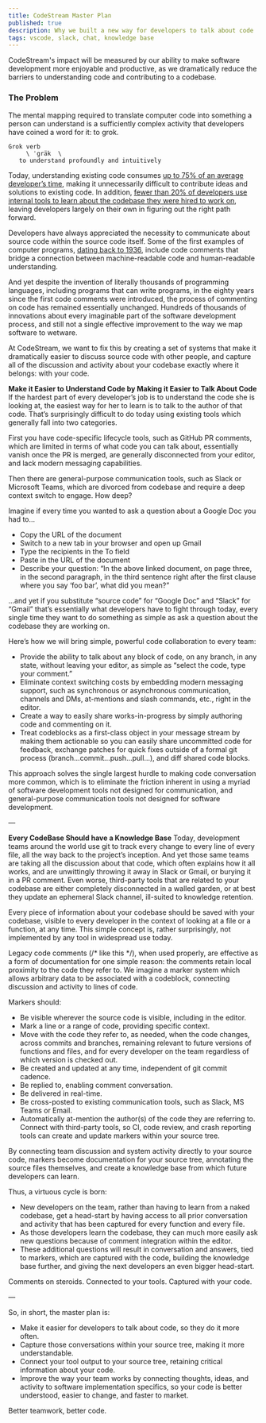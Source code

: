 ```yaml
---
title: CodeStream Master Plan
published: true
description: Why we built a new way for developers to talk about code
tags: vscode, slack, chat, knowledge base
---
```


CodeStream's impact will be measured by our ability to make software development more enjoyable and productive, as we dramatically reduce the barriers to understanding code and contributing to a codebase.

### The Problem
The mental mapping required to translate computer code into something a person can understand is a sufficiently complex activity that developers have coined a word for it: to grok.

    Grok verb
    	 \ ˈgräk  \
	   to understand profoundly and intuitively

Today, understanding existing code consumes [up to 75% of an average developer’s time](https://www.quora.com/It-is-true-that-developers-spend-most-of-their-time-reading-code-than-writing-code), making it unnecessarily difficult to contribute ideas and solutions to existing code. In addition, [fewer than 20% of developers use internal tools to learn about the codebase they were hired to work on](https://insights.stackoverflow.com/survey/2018/#developer-profile-ways-developers-learn-on-their-own), leaving developers largely on their own in figuring out the right path forward.

Developers have always appreciated the necessity to communicate about source code within the source code itself. Some of the first examples of computer programs, [dating back to 1936](https://ricardodsanchez.com/2015/08/31/programming-a-short-history-of-computer-languages/), include code comments that bridge a connection between machine-readable code and human-readable understanding.

And yet despite the invention of literally thousands of programming languages, including programs that can write programs, in the eighty years since the first code comments were introduced, the process of commenting on code has remained essentially unchanged. Hundreds of thousands of innovations about every imaginable part of the software development process, and still not a single effective improvement to the way we map software to wetware.

At CodeStream, we want to fix this by creating a set of systems that make it dramatically easier to discuss source code with other people, and capture all of the discussion and activity about your codebase exactly where it belongs: with your code.

**Make it Easier to Understand Code by Making it Easier to Talk About Code**
If the hardest part of every developer’s job is to understand the code she is looking at, the easiest way for her to learn is to talk to the author of that code. That’s surprisingly difficult to do today using existing tools which generally fall into two categories.

First you have code-specific lifecycle tools, such as GitHub PR comments, which are limited in terms of what code you can talk about, essentially vanish once the PR is merged, are generally disconnected from your editor, and lack modern messaging capabilities.

Then there are general-purpose communication tools, such as Slack or Microsoft Teams, which are divorced from codebase and require a deep context switch to engage. How deep?

Imagine if every time you wanted to ask a question about a Google Doc you had to…
- Copy the URL of the document
- Switch to a new tab in your browser and open up Gmail
- Type the recipients in the To field
- Paste in the URL of the document
- Describe your question: “In the above linked document, on page three, in the second paragraph, in the third sentence right after the first clause where you say ‘foo bar’, what did you mean?”

…and yet if you substitute “source code” for “Google Doc” and “Slack” for “Gmail” that’s essentially what developers have to fight through today, every single time they want to do something as simple as ask a question about the codebase they are working on.


Here’s how we will bring simple, powerful code collaboration to every team:
- Provide the ability to talk about any block of code, on any branch, in any state, without leaving your editor, as simple as “select the code, type your comment.”
- Eliminate context switching costs by embedding modern messaging support, such as synchronous or asynchronous communication, channels and DMs, at-mentions and slash commands, etc., right in the editor.
- Create a way to easily share works-in-progress by simply authoring code and commenting on it.
- Treat codeblocks as a first-class object in your message stream by making them actionable so you can easily share uncommitted code for feedback, exchange patches for quick fixes outside of a formal git process (branch...commit...push...pull...), and diff shared code blocks.


This approach solves the single largest hurdle to making code conversation more common, which is to eliminate the friction inherent in using a myriad of software development tools not designed for communication, and general-purpose communication tools not designed for software development.

—

**Every CodeBase Should have a Knowledge Base**
Today, development teams around the world use git to track every change to every line of every file, all the way back to the project’s inception. And yet those same teams are taking all the discussion about that code, which often explains how it all works, and are unwittingly throwing it away in Slack or Gmail, or burying it in a PR comment. Even worse, third-party tools that are related to your codebase are either completely disconnected in a walled garden, or at best they update an ephemeral Slack channel, ill-suited to knowledge retention.

Every piece of information about your codebase should be saved with your codebase, visible to every developer in the context of looking at a file or a function, at any time. This simple concept is, rather surprisingly, not implemented by any tool in widespread use today.

Legacy code comments (/* like this */), when used properly, are effective as a form of documentation for one simple reason: the comments retain local proximity to the code they refer to. We imagine a marker system which allows arbitrary data to be associated with a codeblock, connecting discussion and activity to lines of code.

Markers should:
- Be visible wherever the source code is visible, including in the editor.
- Mark a line or a range of code, providing specific context.
- Move with the code they refer to, as needed, when the code changes, across commits and branches, remaining relevant to future versions of functions and files, and for every developer on the team regardless of which version is checked out.
- Be created and updated at any time, independent of git commit cadence.
- Be replied to, enabling comment conversation.
- Be delivered in real-time.
- Be cross-posted to existing communication tools, such as Slack, MS Teams or Email.
- Automatically at-mention the author(s) of the code they are referring to.
Connect with third-party tools, so CI, code review, and crash reporting tools can create and update markers within your source tree.

By connecting team discussion and system activity directly to your source code, markers become documentation for your source tree, annotating the source files themselves, and create a knowledge base from which future developers can learn.

Thus, a virtuous cycle is born:
- New developers on the team, rather than having to learn from a naked codebase, get a head-start by having access to all prior conversation and activity that has been captured for every function and every file.
- As those developers learn the codebase, they can much more easily ask new questions because of comment integration within the editor.
- These additional questions will result in conversation and answers, tied to markers, which are captured with the code, building the knowledge base further, and giving the next developers an even bigger head-start.

Comments on steroids. Connected to your tools. Captured with your code.

—

So, in short, the master plan is:
- Make it easier for developers to talk about code, so they do it more often.
- Capture those conversations within your source tree, making it more understandable.
- Connect your tool output to your source tree, retaining critical information about your code.
- Improve the way your team works by connecting thoughts, ideas, and activity to software implementation specifics, so your code is better understood, easier to change, and faster to market.

Better teamwork, better code.



